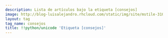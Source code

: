```yaml
---
description: Lista de artículos bajo la etiqueta [consejos]
image: http://blog-luisalejandro.rhcloud.com/static/img/site/mstile-310x310.png
layout: tag
tag_name: consejos
title: !!python/unicode 'Etiqueta [consejos]'
---
```

